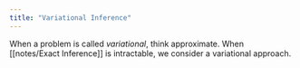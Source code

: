 ```yaml
---
title: "Variational Inference"
---
```


When a problem is called *variational*, think approximate. When [[notes/Exact Inference]] is intractable, we consider a variational approach.